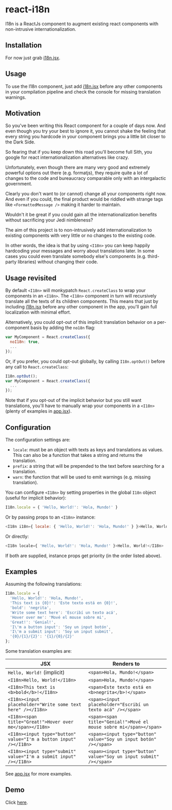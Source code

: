 react-i18n
==========

I18n is a ReactJs component to augment existing react components with non-intrusive internationalization.

Installation
------------

For now just grab [i18n.jsx](https://raw.github.com/pzavolinsky/react-i18n/master/i18n.jsx).

Usage
-----

To use the I18n component, just add [i18n.jsx](https://raw.github.com/pzavolinsky/react-i18n/master/i18n.jsx) before any other components in your compilation pipeline and check the console for missing translation warnings.


Motivation
----------

So you've been writing this React component for a couple of days now. And even though you try your best to ignore it, you cannot shake the feeling that every string you hardcode in your component brings you a little bit closer to the Dark Side.

So fearing that if you keep down this road you'll become full Sith, you google for react internationalization alternatives like crazy.

Unfortunately, even though there are many very good and extremely powerful options out there (e.g. formatjs), they require quite a lot of changes to the code and bureaucracy comparable only with an intergalactic government.

Clearly you don't want to (or cannot) change all your components right now. And even if you could, the final product would be riddled with strange tags like `<FormattedMessage />` making it harder to maintain.

Wouldn't it be great if you could gain all the internationalization benefits without sacrificing your Jedi nimbleness?

The aim of this project is to non-intrusively add internationalization to existing components with very little or no changes to the existing code.

In other words, the idea is that by using `<I18n>` you can keep happily hardcoding your messages and worry about translations later. In some cases you could even translate somebody else's components (e.g. third-party libraries) without changing their code.


Usage revisited
---------------

By default `<I18n>` will monkypatch `React.createClass` to wrap your components in an `<I18n>`. The `<I18n>` component in turn will recursively translate all the texts of its children components. This means that just by including [i18n.jsx](https://raw.github.com/pzavolinsky/react-i18n/master/i18n.jsx) before any other component in the app, you'll gain full localization with minimal effort.

Alternatively, you could opt-out of this implicit translation behavior on a per-component basis by adding the `no18n` flag:

```js
var MyComponent = React.createClass({
  noI18n: true,
  ...
});
```

Or, if you prefer, you could opt-out globally, by calling `I18n.optOut()` before any call to `React.createClass`:

```js
I18n.optOut();
var MyComponent = React.createClass({
  ...
});
```

Note that if you opt-out of the implicit behavior but you still want translations, you'll have to manually wrap your components in a `<I18n>` (plenty of examples in [app.jsx](https://raw.github.com/pzavolinsky/react-i18n/master/app.jsx)).

Configuration
-------------

The configuration settings are:
- `locale`: must be an object with texts as keys and translations as values. This can also be a function that takes a string and returns the translation.
- `prefix`: a string that will be prepended to the text before searching for a translation.
- `warn`: the function that will be used to emit warnings (e.g. missing translation).

You can configure `<I18n>` by setting properties in the global `I18n` object (useful for implicit behavior):
```js
I18n.locale = { 'Hello, World!': 'Hola, Mundo!' }
```

Or by passing props to an `<I18n>` instance:
```js
<I18n i18n={ locale: { 'Hello, World!': 'Hola, Mundo!' } }>Hello, World!</I18n>
```

Or directly:
```js
<I18n locale={ 'Hello, World!': 'Hola, Mundo!' }>Hello, World!</I18n>
```

If both are supplied, instance props get priority (in the order listed above).

Examples
--------

Assuming the following translations:

```js
I18n.locale = {
  'Hello, World!': 'Hola, Mundo!',
  'This text is {0}!': 'Este texto está en {0}!',
  'bold': 'negrita',
  'Write some text here': 'Escribí un texto acá',
  'Hover over me': 'Mové el mouse sobre mi',
  'Great!': 'Genial!',
  'I\'m a button input': 'Soy un input botón',
  'I\'m a submit input': 'Soy un input submit',
  '{0}/{1}/{2}': '{1}/{0}/{2}'
};

```

Some translation examples are:

| JSX  | Renders to |
|----- |------------|
| `Hello, World!` (implicit) | `<span>Hola, Mundo!</span>` |
| `<I18n>Hello, World!</I18n>` | `<span>Hola, Mundo!</span>` |
| `<I18n>This text is <b>bold</b>!</I18n>` | `<span>Este texto está en <b>negrita</b>!</span>` |
| `<I18n><input placeholder="Write some text here" /></I18n>` | `<span><input placeholder="Escribí un texto acá" /></span>` |
| `<I18n><span title="Great!">Hover over me</span></I18n>` | `<span><span title="Genial!">Mové el mouse sobre mi</span></span>` |
| `<I18n><input type="button" value="I'm a button input" /></I18n>` | `<span><input type="button" value="Soy un input botón" /></span>` |
| `<I18n><input type="submit" value="I'm a submit input" /></I18n>` | `<span><input type="button" value="Soy un input submit" /></span>` |

See [app.jsx](https://raw.github.com/pzavolinsky/react-i18n/master/app.jsx) for more examples.

Demo
----

Click [here](http://pzavolinsky.github.io/react-i18n/).
